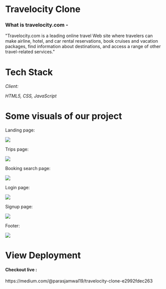 <h1>Travelocity Clone</h1>


<h3>What is travelocity.com -</h3>
<p>"Travelocity.com is a leading online travel Web site where travelers can make airline, hotel, and car rental reservations, book cruises and vacation packages, find information about destinations, and access a range of other travel-related services."</p>

</hr>

</hr>
<h1>Tech Stack </h1>
<h6>Client: <p> HTML5, CSS, JavaScript</p> </h6>



<h1>Some visuals of our project </h1>
 </hr>
 <p>Landing page: </p>
 <img src="https://user-images.githubusercontent.com/90348363/180632704-2bd799b5-73c7-4e8a-a3fa-720205504237.png"/>
  <p>Trips page: </p>
<img src="https://user-images.githubusercontent.com/90348363/180632841-f15200c7-600c-4b65-a316-486219f69098.png" />
  <p>Booking search page: </p>
<img src="https://user-images.githubusercontent.com/90348363/180632864-0d347538-669e-4e54-9654-0b60d93ebc16.png" />
  <p>Login page: </p>
<img src="https://user-images.githubusercontent.com/90348363/180632879-f6e2f5a6-68ae-43ae-b456-fbf9b42c5273.png" />
  <p>Signup page: </p>
<img src="https://user-images.githubusercontent.com/90348363/180632892-f09c9c0b-b15b-48e2-bbfb-379a76fa6b6a.png" />
  <p>Footer: </p>
<img src="https://user-images.githubusercontent.com/90348363/180632904-83daacf3-e3aa-4d58-b738-838f72e75d9c.png" />


<h1>View Deployment</h1>
</hr>
<h4>Checkout live  :</h4>
https://medium.com/@parasjamwal19/travelocity-clone-e2992fdec263
